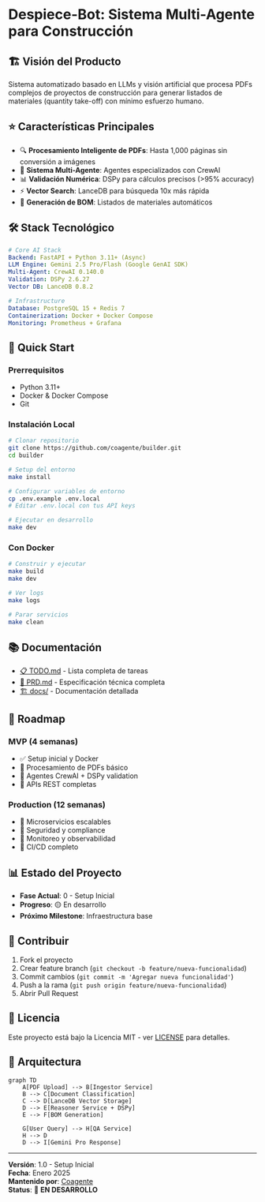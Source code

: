 # Despiece-Bot: Sistema Multi-Agente para Construcción

## 🏗️ **Visión del Producto**

Sistema automatizado basado en LLMs y visión artificial que procesa PDFs complejos de proyectos de construcción para generar listados de materiales (quantity take-off) con mínimo esfuerzo humano.

## ⭐ **Características Principales**

- 🔍 **Procesamiento Inteligente de PDFs**: Hasta 1,000 páginas sin conversión a imágenes
- 🤖 **Sistema Multi-Agente**: Agentes especializados con CrewAI
- 📊 **Validación Numérica**: DSPy para cálculos precisos (>95% accuracy)
- ⚡ **Vector Search**: LanceDB para búsqueda 10x más rápida
- 🎯 **Generación de BOM**: Listados de materiales automáticos

## 🛠️ **Stack Tecnológico**

```yaml
# Core AI Stack
Backend: FastAPI + Python 3.11+ (Async)
LLM Engine: Gemini 2.5 Pro/Flash (Google GenAI SDK)
Multi-Agent: CrewAI 0.140.0
Validation: DSPy 2.6.27
Vector DB: LanceDB 0.8.2

# Infrastructure
Database: PostgreSQL 15 + Redis 7
Containerization: Docker + Docker Compose
Monitoring: Prometheus + Grafana
```

## 🚀 **Quick Start**

### Prerrequisitos
- Python 3.11+
- Docker & Docker Compose
- Git

### Instalación Local

```bash
# Clonar repositorio
git clone https://github.com/coagente/builder.git
cd builder

# Setup del entorno
make install

# Configurar variables de entorno
cp .env.example .env.local
# Editar .env.local con tus API keys

# Ejecutar en desarrollo
make dev
```

### Con Docker

```bash
# Construir y ejecutar
make build
make dev

# Ver logs
make logs

# Parar servicios
make clean
```

## 📚 **Documentación**

- [📋 TODO.md](./TODO.md) - Lista completa de tareas
- [📖 PRD.md](./PRD.md) - Especificación técnica completa
- [🏗️ docs/](./docs/) - Documentación detallada

## 🎯 **Roadmap**

### **MVP (4 semanas)**
- ✅ Setup inicial y Docker
- 🔄 Procesamiento de PDFs básico
- 🔄 Agentes CrewAI + DSPy validation
- 🔄 APIs REST completas

### **Production (12 semanas)**
- 🔄 Microservicios escalables
- 🔄 Seguridad y compliance
- 🔄 Monitoreo y observabilidad
- 🔄 CI/CD completo

## 📊 **Estado del Proyecto**

- **Fase Actual**: 0 - Setup Inicial
- **Progreso**: 🟡 En desarrollo
- **Próximo Milestone**: Infraestructura base

## 🤝 **Contribuir**

1. Fork el proyecto
2. Crear feature branch (`git checkout -b feature/nueva-funcionalidad`)
3. Commit cambios (`git commit -m 'Agregar nueva funcionalidad'`)
4. Push a la rama (`git push origin feature/nueva-funcionalidad`)
5. Abrir Pull Request

## 📄 **Licencia**

Este proyecto está bajo la Licencia MIT - ver [LICENSE](LICENSE) para detalles.

## 🌟 **Arquitectura**

```mermaid
graph TD
    A[PDF Upload] --> B[Ingestor Service]
    B --> C[Document Classification]
    C --> D[LanceDB Vector Storage]
    D --> E[Reasoner Service + DSPy]
    E --> F[BOM Generation]
    
    G[User Query] --> H[QA Service]
    H --> D
    D --> I[Gemini Pro Response]
```

---

**Versión**: 1.0 - Setup Inicial  
**Fecha**: Enero 2025  
**Mantenido por**: [Coagente](https://github.com/coagente)  
**Status**: 🚧 **EN DESARROLLO** 